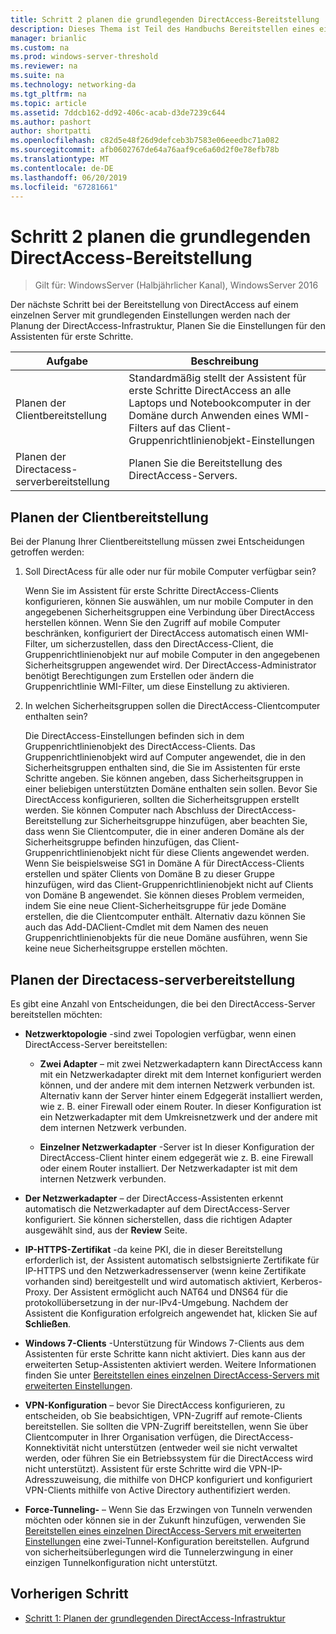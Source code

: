 ```yaml
---
title: Schritt 2 planen die grundlegenden DirectAccess-Bereitstellung
description: Dieses Thema ist Teil des Handbuchs Bereitstellen eines einzelnen DirectAccess-Servers mithilfe der erste Schritte-Assistenten für Windows Server 2016
manager: brianlic
ms.custom: na
ms.prod: windows-server-threshold
ms.reviewer: na
ms.suite: na
ms.technology: networking-da
ms.tgt_pltfrm: na
ms.topic: article
ms.assetid: 7ddcb162-dd92-406c-acab-d3de7239c644
ms.author: pashort
author: shortpatti
ms.openlocfilehash: c82d5e48f26d9defceb3b7583e06eeedbc71a082
ms.sourcegitcommit: afb0602767de64a76aaf9ce6a60d2f0e78efb78b
ms.translationtype: MT
ms.contentlocale: de-DE
ms.lasthandoff: 06/20/2019
ms.locfileid: "67281661"
---
```

# <a name="step-2-plan-the-basic-directaccess-deployment"></a>Schritt 2 planen die grundlegenden DirectAccess-Bereitstellung

>Gilt für: WindowsServer (Halbjährlicher Kanal), WindowsServer 2016

Der nächste Schritt bei der Bereitstellung von DirectAccess auf einem einzelnen Server mit grundlegenden Einstellungen werden nach der Planung der DirectAccess-Infrastruktur, Planen Sie die Einstellungen für den Assistenten für erste Schritte.  
  
|Aufgabe|Beschreibung|  
|----|--------|  
|Planen der Clientbereitstellung|Standardmäßig stellt der Assistent für erste Schritte DirectAccess an alle Laptops und Notebookcomputer in der Domäne durch Anwenden eines WMI-Filters auf das Client-Gruppenrichtlinienobjekt-Einstellungen|  
|Planen der Directacess-serverbereitstellung|Planen Sie die Bereitstellung des DirectAccess-Servers.|  
  
## <a name="bkmk_2_1_client"></a>Planen der Clientbereitstellung  
Bei der Planung Ihrer Clientbereitstellung müssen zwei Entscheidungen getroffen werden:  
  
1.  Soll DirectAcess für alle oder nur für mobile Computer verfügbar sein?  
  
    Wenn Sie im Assistent für erste Schritte DirectAccess-Clients konfigurieren, können Sie auswählen, um nur mobile Computer in den angegebenen Sicherheitsgruppen eine Verbindung über DirectAccess herstellen können. Wenn Sie den Zugriff auf mobile Computer beschränken, konfiguriert der DirectAccess automatisch einen WMI-Filter, um sicherzustellen, dass den DirectAccess-Client, die Gruppenrichtlinienobjekt nur auf mobile Computer in den angegebenen Sicherheitsgruppen angewendet wird. Der DirectAccess-Administrator benötigt Berechtigungen zum Erstellen oder ändern die Gruppenrichtlinie WMI-Filter, um diese Einstellung zu aktivieren.  
  
2.  In welchen Sicherheitsgruppen sollen die DirectAccess-Clientcomputer enthalten sein?  
  
    Die DirectAccess-Einstellungen befinden sich in dem Gruppenrichtlinienobjekt des DirectAccess-Clients. Das Gruppenrichtlinienobjekt wird auf Computer angewendet, die in den Sicherheitsgruppen enthalten sind, die Sie im Assistenten für erste Schritte angeben. Sie können angeben, dass Sicherheitsgruppen in einer beliebigen unterstützten Domäne enthalten sein sollen. Bevor Sie DirectAccess konfigurieren, sollten die Sicherheitsgruppen erstellt werden. Sie können Computer nach Abschluss der DirectAccess-Bereitstellung zur Sicherheitsgruppe hinzufügen, aber beachten Sie, dass wenn Sie Clientcomputer, die in einer anderen Domäne als der Sicherheitsgruppe befinden hinzufügen, das Client-Gruppenrichtlinienobjekt nicht für diese Clients angewendet werden. Wenn Sie beispielsweise SG1 in Domäne A für DirectAccess-Clients erstellen und später Clients von Domäne B zu dieser Gruppe hinzufügen, wird das Client-Gruppenrichtlinienobjekt nicht auf Clients von Domäne B angewendet. Sie können dieses Problem vermeiden, indem Sie eine neue Client-Sicherheitsgruppe für jede Domäne erstellen, die die Clientcomputer enthält. Alternativ dazu können Sie auch das Add-DAClient-Cmdlet mit dem Namen des neuen Gruppenrichtlinienobjekts für die neue Domäne ausführen, wenn Sie keine neue Sicherheitsgruppe erstellen möchten.  
  
## <a name="bkmk_2_2_server"></a>Planen der Directacess-serverbereitstellung  
Es gibt eine Anzahl von Entscheidungen, die bei den DirectAccess-Server bereitstellen möchten:  
  
-   **Netzwerktopologie** -sind zwei Topologien verfügbar, wenn einen DirectAccess-Server bereitstellen:  
  
    -   **Zwei Adapter** – mit zwei Netzwerkadaptern kann DirectAccess kann mit ein Netzwerkadapter direkt mit dem Internet konfiguriert werden können, und der andere mit dem internen Netzwerk verbunden ist. Alternativ kann der Server hinter einem Edgegerät installiert werden, wie z. B. einer Firewall oder einem Router. In dieser Konfiguration ist ein Netzwerkadapter mit dem Umkreisnetzwerk und der andere mit dem internen Netzwerk verbunden.  
  
    -   **Einzelner Netzwerkadapter** -Server ist In dieser Konfiguration der DirectAccess-Client hinter einem edgegerät wie z. B. eine Firewall oder einem Router installiert. Der Netzwerkadapter ist mit dem internen Netzwerk verbunden.  
  
-   **Der Netzwerkadapter** – der DirectAccess-Assistenten erkennt automatisch die Netzwerkadapter auf dem DirectAccess-Server konfiguriert. Sie können sicherstellen, dass die richtigen Adapter ausgewählt sind, aus der **Review** Seite.  
  
-   **IP-HTTPS-Zertifikat** -da keine PKI, die in dieser Bereitstellung erforderlich ist, der Assistent automatisch selbstsignierte Zertifikate für IP-HTTPS und den Netzwerkadressenserver (wenn keine Zertifikate vorhanden sind) bereitgestellt und wird automatisch aktiviert, Kerberos-Proxy. Der Assistent ermöglicht auch NAT64 und DNS64 für die protokollübersetzung in der nur-IPv4-Umgebung. Nachdem der Assistent die Konfiguration erfolgreich angewendet hat, klicken Sie auf **Schließen**.  
  
-   **Windows 7-Clients** -Unterstützung für Windows 7-Clients aus dem Assistenten für erste Schritte kann nicht aktiviert. Dies kann aus der erweiterten Setup-Assistenten aktiviert werden. Weitere Informationen finden Sie unter [Bereitstellen eines einzelnen DirectAccess-Servers mit erweiterten Einstellungen](../single-server-advanced/Deploy-a-Single-DirectAccess-Server-with-Advanced-Settings.md).  
  
-   **VPN-Konfiguration** – bevor Sie DirectAccess konfigurieren, zu entscheiden, ob Sie beabsichtigen, VPN-Zugriff auf remote-Clients bereitstellen. Sie sollten die VPN-Zugriff bereitstellen, wenn Sie über Clientcomputer in Ihrer Organisation verfügen, die DirectAccess-Konnektivität nicht unterstützen (entweder weil sie nicht verwaltet werden, oder führen Sie ein Betriebssystem für die DirectAccess wird nicht unterstützt). Assistent für erste Schritte wird die VPN-IP-Adresszuweisung, die mithilfe von DHCP konfiguriert und konfiguriert VPN-Clients mithilfe von Active Directory authentifiziert werden.  
  
-   **Force-Tunneling-** – Wenn Sie das Erzwingen von Tunneln verwenden möchten oder können sie in der Zukunft hinzufügen, verwenden Sie [Bereitstellen eines einzelnen DirectAccess-Servers mit erweiterten Einstellungen](../single-server-advanced/Deploy-a-Single-DirectAccess-Server-with-Advanced-Settings.md) eine zwei-Tunnel-Konfiguration bereitstellen. Aufgrund von sicherheitsüberlegungen wird die Tunnelerzwingung in einer einzigen Tunnelkonfiguration nicht unterstützt.  
  
## <a name="BKMK_Links"></a>Vorherigen Schritt  
  
-   [Schritt 1: Planen der grundlegenden DirectAccess-Infrastruktur](da-basic-plan-s1-infrastructure.md)  
  


